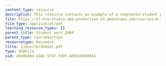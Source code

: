```yaml
---
content_type: resource
description: This resource contains an example of a completed student project.
file: https://ol-ocw-studio-app-production.s3.amazonaws.com/courses/4-301-introduction-to-the-visual-arts-spring-2007/d0e0b404e10c5f47fd9f4d5610468941_1jenniferdeboer.pdf
file_type: application/pdf
learning_resource_types: []
parent_title: Student work 2004
parent_type: CourseSection
resourcetype: Document
title: 1jenniferdeboer.pdf
type: OCWFile
uid: d0e0b404-e10c-5f47-fd9f-4d5610468941
---
```

